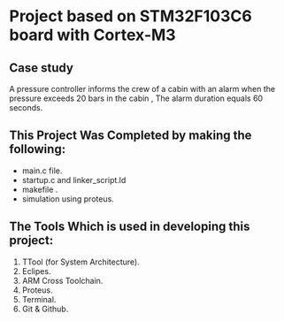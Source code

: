 

# Project based on STM32F103C6 board with Cortex-M3

## Case study 
A pressure controller informs the crew of a cabin with an alarm 
when the pressure exceeds 20 bars in the cabin ,
The alarm duration equals 60 seconds. 

## This Project Was Completed by making the following:

- main.c file.
- startup.c and linker_script.ld
- makefile .
- simulation using proteus.

## The Tools Which is used in developing this project:
1. TTool (for System Architecture).
2. Eclipes.
3. ARM Cross Toolchain.
4. Proteus.
5. Terminal.
6. Git & Github.

